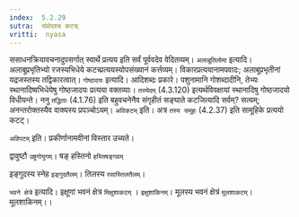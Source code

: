 ```yaml
---
index:  5.2.29
sutra:  संप्रोदश्च कटच्
vritti:  nyasa
---
```


ससाधनक्रियावचनादुपसर्गात् स्वार्थे प्रत्यय इति सर्वं पूर्ववदेव वेदितव्यम्।
`अलाबूतिलोमा` इत्यादि। अलाबूप्रभृतिभ्यो रजस्यभिधेये कटच्प्रत्ययस्योपसंख्यानं कर्त्तव्यम्। विकारप्रत्ययानामपवादः; अलाबूप्रभृतीनां यद्रजस्तस्य तद्विकारत्वात्।
`गोष्ठादयः` इत्यादि। आदिशब्दः प्रकारे। पशुनामानि गोशब्दादीनि, तेभ्यः स्थानादिष्वभिधेयेषु गोष्ठजादयः प्रत्यया वक्तव्याः। `तस्येदम्` (4.3.120) इत्यर्थविवक्षायां स्थानादिषु गोष्ठजादयो विधीयन्ते। ननु `तद्धिताः` (4.1.76) इति बहुवचनेनैव संगृहीतं सङ्घाते कटजित्यादि सर्वम्? सत्यम्; अनन्तरोक्तस्यैव वाक्यस्य प्रपञ्चोऽयम्। `अविकटम्` इति। अत्र `तस्य समूहः` (4.2.37) इति सामूहिके प्रत्ययो कटट्।

`अविपटम्` इति। प्रकीर्णानामवीनां विस्तार उच्यते।

द्वावुष्टौ `उष्ट्रगोयुगम्`। षङ् हस्तिनो `हस्तिषङ्गवम्`

इङ्गुदस्य स्नेह `इङ्गुदतैलम्`। तिलस्य `रसास्तिलतैलम्`।

`भवने क्षेत्रे` इत्यादि। इक्षूणां भवनं क्षेत्र `मिक्षुशाकटम्` । `इक्षुशाकिनम्`। मूलस्य भवनं क्षेत्रं `मूलशाकटम्`। मूलशाकिनम्।।

